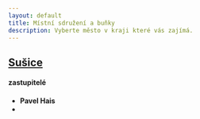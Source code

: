```yaml
---
layout: default
title: Místní sdružení a buňky
description: Vyberte město v kraji které vás zajímá.
---
```

<h2><a href="{{ '/susice/' | relative_url }}">Sušice</a></h2>
<div><h4>zastupitelé<h4>
<ul>
<li>Pavel Hais</li>
<li></li>
</ul>
</div>
